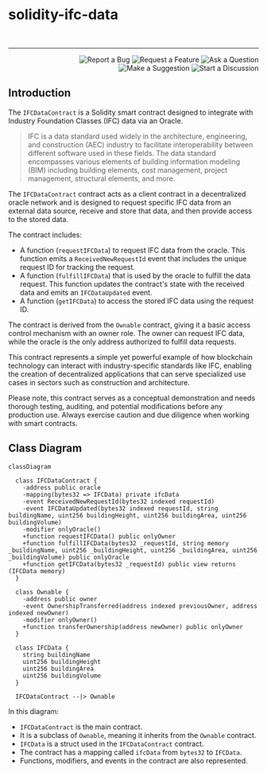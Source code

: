 # solidity-ifc-data

<br clear="both"/>

---

<div align="right">

  ![Report a Bug](https://img.shields.io/badge/Report%20a%20Bug-GitHub?style=flat-square&&logoColor=%23FFFFFF&color=%23E1E4E5&link=https%3A%2F%2Fgithub.com%2Fblock-foundation%2Fbrand%2Fissues%2Fnew%3Fassignees%3D%26labels%3DNeeds%253A%2BTriage%2B%253Amag%253A%252Ctype%253Abug-suspected%26template%3Dbug_report.yml)
  ![Request a Feature](https://img.shields.io/badge/Request%20a%20Feature-GitHub?style=flat-square&&logoColor=%23FFFFFF&color=%23E1E4E5&link=https%3A%2F%2Fgithub.com%2Fblock-foundation%2Fbrand%2Fissues%2Fnew%3Fassignees%3D%26labels%3DNeeds%253A%2BTriage%2B%253Amag%253A%252Ctype%253Afeature-request%252CHelp%2Bwanted%2B%25F0%259F%25AA%25A7%26template%3Dfeature_request.yml)
  ![Ask a Question](https://img.shields.io/badge/Ask%20a%20Question-GitHub?style=flat-square&&logoColor=%23FFFFFF&color=%23E1E4E5&link=https%3A%2F%2Fgithub.com%2Fblock-foundation%2Fbrand%2Fissues%2Fnew%3Fassignees%3D%26labels%3DNeeds%253A%2BTriage%2B%253Amag%253A%252Ctype%253Aquestion%26template%3Dquestion.yml)
  ![Make a Suggestion](https://img.shields.io/badge/Make%20a%20Suggestion-GitHub?style=flat-square&&logoColor=%23FFFFFF&color=%23E1E4E5&link=https%3A%2F%2Fgithub.com%2Fblock-foundation%2Fbrand%2Fissues%2Fnew%3Fassignees%3D%26labels%3DNeeds%253A%2BTriage%2B%253Amag%253A%252Ctype%253Aenhancement%26template%3Dsuggestion.yml)
  ![Start a Discussion](https://img.shields.io/badge/Start%20a%20Discussion-GitHub?style=flat-square&&logoColor=%23FFFFFF&color=%23E1E4E5&link=https%3A%2F%2Fgithub.com%2Fblock-foundation%2Fbrand%2Fdiscussions)

</div>

## Introduction

The `IFCDataContract` is a Solidity smart contract designed to integrate with Industry Foundation Classes (IFC) data via an Oracle. 

> IFC is a data standard used widely in the architecture, engineering, and construction (AEC) industry to facilitate interoperability between different software used in these fields. The data standard encompasses various elements of building information modeling (BIM) including building elements, cost management, project management, structural elements, and more.

The `IFCDataContract` contract acts as a client contract in a decentralized oracle network and is designed to request specific IFC data from an external data source, receive and store that data, and then provide access to the stored data.

The contract includes:

- A function (`requestIFCData`) to request IFC data from the oracle. This function emits a `ReceivedNewRequestId` event that includes the unique request ID for tracking the request.
- A function (`fulfillIFCData`) that is used by the oracle to fulfill the data request. This function updates the contract's state with the received data and emits an `IFCDataUpdated` event.
- A function (`getIFCData`) to access the stored IFC data using the request ID.

The contract is derived from the `Ownable` contract, giving it a basic access control mechanism with an owner role. The owner can request IFC data, while the oracle is the only address authorized to fulfill data requests.

This contract represents a simple yet powerful example of how blockchain technology can interact with industry-specific standards like IFC, enabling the creation of decentralized applications that can serve specialized use cases in sectors such as construction and architecture.

Please note, this contract serves as a conceptual demonstration and needs thorough testing, auditing, and potential modifications before any production use. Always exercise caution and due diligence when working with smart contracts.

## Class Diagram

```mermaid
classDiagram

  class IFCDataContract {
    -address public oracle
    -mapping(bytes32 => IFCData) private ifcData
    -event ReceivedNewRequestId(bytes32 indexed requestId)
    -event IFCDataUpdated(bytes32 indexed requestId, string buildingName, uint256 buildingHeight, uint256 buildingArea, uint256 buildingVolume)
    -modifier onlyOracle()
    +function requestIFCData() public onlyOwner
    +function fulfillIFCData(bytes32 _requestId, string memory _buildingName, uint256 _buildingHeight, uint256 _buildingArea, uint256 _buildingVolume) public onlyOracle
    +function getIFCData(bytes32 _requestId) public view returns (IFCData memory)
  }

  class Ownable {
    -address public owner
    -event OwnershipTransferred(address indexed previousOwner, address indexed newOwner)
    -modifier onlyOwner()
    +function transferOwnership(address newOwner) public onlyOwner
  }

  class IFCData {
    string buildingName
    uint256 buildingHeight
    uint256 buildingArea
    uint256 buildingVolume
  }

  IFCDataContract --|> Ownable
```

In this diagram:

- `IFCDataContract` is the main contract.
- It is a subclass of `Ownable`, meaning it inherits from the `Ownable` contract.
- `IFCData` is a struct used in the `IFCDataContract` contract.
- The contract has a mapping called `ifcData` from `bytes32` to `IFCData`.
- Functions, modifiers, and events in the contract are also represented.
